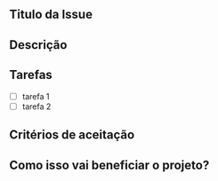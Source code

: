  ## Titulo da Issue
<!-- O título da íssue. Tente ser o mais objetivo possível, para que qualquer um que leia saiba exatamente do que se trata. -->

## Descrição
<!--Descreva a razão da issue; qual problema ela pretende resolver, que bug você quer consertar, etc.-->

## Tarefas
- [ ] tarefa 1
- [ ] tarefa 2

## Critérios de aceitação
<!--Descreva o que é necessário ser feito para que a issue possa ser fechada.-->

## Como isso vai beneficiar o projeto?
<!--De que forma sua issue irá beneficiar o projeto como um todo?-->
